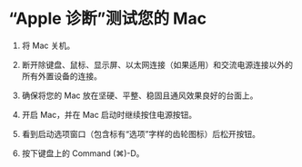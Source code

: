 # “Apple 诊断”测试您的 Mac
1. 将 Mac 关机。
2. 断开除键盘、鼠标、显示屏、以太网连接（如果适用）和交流电源连接以外的所有外置设备的连接。
3. 确保将您的 Mac 放在坚硬、平整、稳固且通风效果良好的台面上。

4. 开启 Mac，并在 Mac 启动时继续按住电源按钮。
5. 看到启动选项窗口（包含标有“选项”字样的齿轮图标）后松开按钮。
6. 按下键盘上的 Command (⌘)-D。